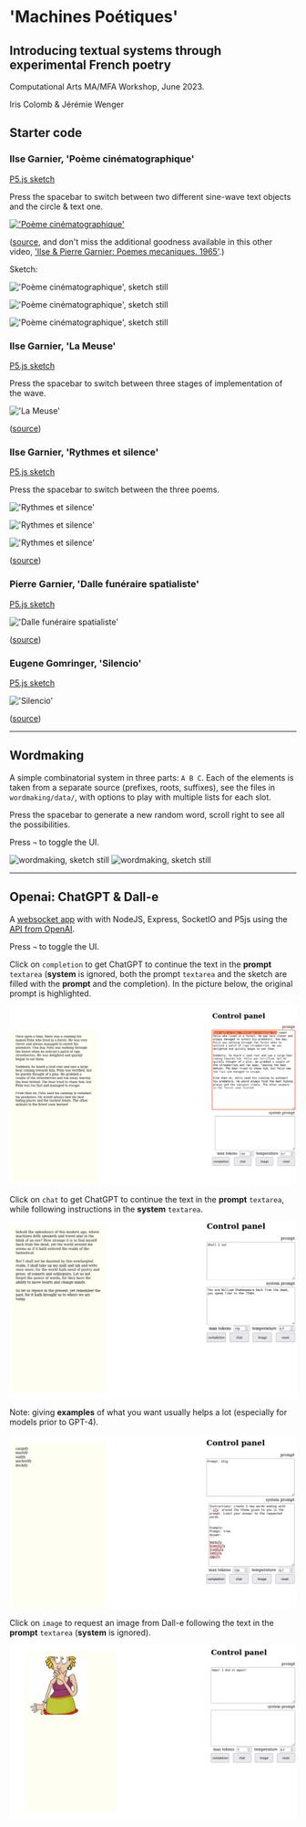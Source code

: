 # 'Machines Poétiques'
## Introducing textual systems through experimental French poetry

Computational Arts MA/MFA Workshop, June 2023.

Iris Colomb & Jérémie Wenger

## Starter code

### Ilse Garnier, 'Poème cinématographique'

[P5.js sketch](garnier-ilse-poeme-cinematographique/)

Press the spacebar to switch between two different sine-wave text objects and the circle & text one.

[!['Poème cinématographique'](https://i.vimeocdn.com/video/592454277-f7b74e2129a992c99456fe634090d93538cd859234d0e8ba4d76071b9ffcccab-d?mw=800&mh=450)](https://vimeo.com/183284925?embedded=true&source=video_title&owner=2850912)

([source](https://vimeo.com/183284925?embedded=true&source=video_title&owner=2850912), and don't miss the additional goodness available in this other video, ['Ilse & Pierre Garnier: Poemes mecaniques. 1965'](https://vimeo.com/464154197).)

Sketch:

!['Poème cinématographique', sketch still](pics/garnier-ilse-poème-cinématographique.1.gif)

!['Poème cinématographique', sketch still](pics/garnier-ilse-poème-cinématographique.2.gif)

!['Poème cinématographique', sketch still](pics/garnier-ilse-poème-cinématographique.3.png)

### Ilse Garnier, 'La Meuse'

[P5.js sketch](garnier-ilse-la-meuse/)

Press the spacebar to switch between three stages of implementation of the wave.

!['La Meuse'](pics/garnier-ilse-la-meuse.jpg)

([source](https://journals.openedition.org/interfaces/2009?lang=en))

### Ilse Garnier, 'Rythmes et silence'

[P5.js sketch](garnier-ilse-rythmes-et-silence/)

Press the spacebar to switch between the three poems.

!['Rythmes et silence'](pics/garnier-ilse-rythmes-et-silence.1.gif)

!['Rythmes et silence'](pics/garnier-ilse-rythmes-et-silence.2.gif)

!['Rythmes et silence'](pics/garnier-ilse-rythmes-et-silence.3.gif)

([source](https://poezibao.typepad.com/poezibao/2011/05/anthologie-permanente-ilse-garnier.html))

### Pierre Garnier, 'Dalle funéraire spatialiste'

[P5.js sketch](garnier-pierre-cinema/)

!['Dalle funéraire spatialiste'](pics/garnier-pierre-cinema.jpg)

([source](https://journals.openedition.org/interfaces/2009?lang=en))

### Eugene Gomringer, 'Silencio'

[P5.js sketch](gomringer-silencio/)

!['Silencio'](pics/gomringer-silencio.jpg)

([source](https://nickm.com/post/2019/07/gomringers-silencio-an-unlikely-sonnet/comment-page-1/))

---

## Wordmaking

A simple combinatorial system in three parts: `A B C`. Each of the elements is taken from a separate source (prefixes, roots, suffixes), see the files in `wordmaking/data/`, with options to play with multiple lists for each slot.

Press the spacebar to generate a new random word, scroll right to see all the possibilities.

Press `¬` to toggle the UI.

![wordmaking, sketch still](pics/wordmaking.1.png)
![wordmaking, sketch still](pics/wordmaking.2.png)

---

## Openai: ChatGPT & Dall-e

A [websocket app](openai/) with with NodeJS, Express, SocketIO and P5js using the [API from OpenAI](https://platform.openai.com/docs/api-reference).

Press `¬` to toggle the UI.

Click on `completion` to get ChatGPT to continue the text in the **prompt** `textarea` (**system** is ignored, both the prompt `textarea` and the sketch are filled with the **prompt** and the completion). In the picture below, the original prompt is highlighted.

![openai, chatgpt completion](pics/openai.chatgpt-completion.png)

Click on `chat` to get ChatGPT to continue the text in the **prompt** `textarea`, while following instructions in the **system** `textarea`.

![openai, chatgpt chat style](pics/openai.chatgpt-chat.1.png)

Note: giving **examples** of what you want usually helps a lot (especially for models prior to GPT-4).

![openai, chatgpt chat wordmaking](pics/openai.chatgpt-chat.2.png)

Click on `image` to request an image from Dall-e following the text in the **prompt** `textarea` (**system** is ignored).

![openai, dall-e](pics/openai.dall-e.png)
